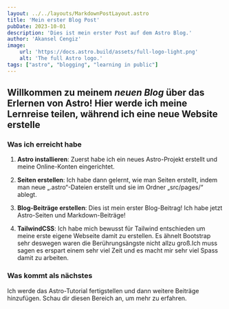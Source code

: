 ```yaml
---
layout: ../../layouts/MarkdownPostLayout.astro
title: 'Mein erster Blog Post'
pubDate: 2023-10-01
description: 'Dies ist mein erster Post auf dem Astro Blog.'
author: 'Akansel Cengiz'
image:
    url: 'https://docs.astro.build/assets/full-logo-light.png'
    alt: 'The full Astro logo.'
tags: ["astro", "blogging", "learning in public"]
---
```

## Willkommen zu meinem _neuen Blog_ über das Erlernen von Astro! Hier werde ich meine Lernreise teilen, während ich eine neue Website erstelle

### Was ich erreicht habe

1. **Astro installieren**: Zuerst habe ich ein neues Astro-Projekt erstellt und meine Online-Konten eingerichtet.

2. **Seiten erstellen**: Ich habe dann gelernt, wie man Seiten erstellt, indem man neue „.astro“-Dateien erstellt und sie im Ordner „src/pages/“ ablegt.

3. **Blog-Beiträge erstellen**: Dies ist mein erster Blog-Beitrag! Ich habe jetzt Astro-Seiten und Markdown-Beiträge!

4. **TailwindCSS**: Ich habe mich bewusst für Tailwind entschieden um meine erste eigene Webseite damit zu erstellen. Es ähnelt Bootstrap sehr deswegen waren die Berührungsängste nicht allzu groß.Ich muss sagen es erspart einem sehr viel Zeit und es macht mir sehr viel Spass damit zu arbeiten.



### Was kommt als nächstes

Ich werde das Astro-Tutorial fertigstellen und dann weitere Beiträge hinzufügen. Schau dir diesen Bereich an, um mehr zu erfahren.